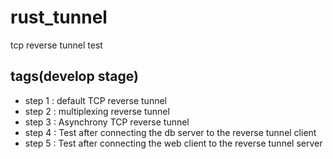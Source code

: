 # rust_tunnel
tcp reverse tunnel test
## tags(develop stage)
- step 1 : default TCP reverse tunnel
- step 2 : multiplexing reverse tunnel
- step 3 : Asynchrony TCP reverse tunnel
- step 4 : Test after connecting the db server to the reverse tunnel client
- step 5 : Test after connecting the web client to the reverse tunnel server
